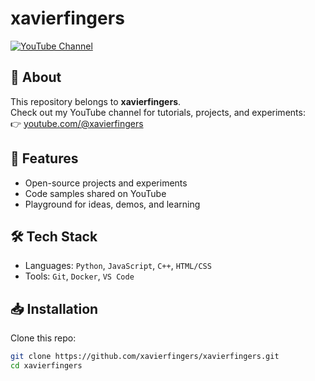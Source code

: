 # xavierfingers

[![YouTube Channel](https://img.shields.io/badge/YouTube-xavierfingers-red?logo=youtube&logoColor=white)](https://youtube.com/xavierfingers)

## 📌 About

This repository belongs to **xavierfingers**.  
Check out my YouTube channel for tutorials, projects, and experiments:  
👉 [youtube.com/@xavierfingers](https://youtube.com/@xavierfingers)

## 🚀 Features
- Open-source projects and experiments
- Code samples shared on YouTube
- Playground for ideas, demos, and learning

## 🛠️ Tech Stack
- Languages: `Python`, `JavaScript`, `C++`, `HTML/CSS`
- Tools: `Git`, `Docker`, `VS Code`

## 📥 Installation

Clone this repo:

```bash
git clone https://github.com/xavierfingers/xavierfingers.git
cd xavierfingers
